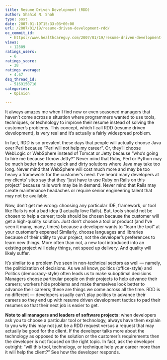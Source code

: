 ```yaml
---
title: Resume Driven Development (RDD)
author: Shahid N. Shah
type: post
date: 2007-01-19T15:33:03+00:00
url: /2007/01/19/resume-driven-development-rdd/
oc_commit_id:
  - https://www.healthcareguy.com/2007/01/19/resume-driven-development-rdd/1478769098
views:
  - 12809
ratings_users:
  - 6
ratings_score:
  - 28
ratings_average:
  - 4.67
dsq_thread_id:
  - 5169150710
categories:
  - Opinion

---
```

</p> 

It always amazes me when I find new or even seasoned managers that haven&#8217;t come across a situation where programmers wanted to use tools, techniques, or technology to improve their resume instead of solving the customer’s problems. This concept,&nbsp;which I call RDD (resume driven development), is very real and it’s actually a fairly widespread problem.

In fact, RDD is so prevalent these days that people will actually choose Java over Perl because “Perl will not help my career”. Or, they’ll choose WebLogic or WebSphere instead of Tomcat or Jetty because “who’s going to hire me because I know Jetty?” Never mind that Ruby, Perl or Python may be much better for some quick and dirty solutions where Java may take too long. Never mind that WebSphere will cost much more and may be too heavy a framework for the customer’s need. I’ve heard many developers at my clients’ sites say that they “just have to use Ruby on Rails on this project” because rails work may be in demand. Never mind that Rails may create maintenance headaches or require senior engineering talent that may not be available. 

Now, don’t get me wrong: choosing any particular IDE, framework, or tool like Rails is not a bad idea (I actually love Rails). But, tools should not be chosen to help a career; tools should be chosen because the customer will get a high-quality solution. Just don’t choose a tool or product (and I’ve seen it many, many, times) because a developer wants to “learn the tool” at your customer’s expense! Similarly, choose languages and libraries because of their utility to your project, not the developer’s preferences to learn new things. More often than not, a new tool introduced into an existing&nbsp;project will delay things, not speed up delivery. And quality will likely suffer. 

It’s similar to a problem I’ve seen in non-technical sectors as well — namely, the politicization of decisions. As we all know, politics (office-style) and Politics (democracy-style) often leads us to make suboptimal decisions. Managers choose particular people on their projects to help advance their careers; workers hide problems and make themselves look better to advance their careers; these are things we come across all the time. RDD is no different — developers usually can’t play politics to advance their careers so they end up with resume driven development tactics to pad their resumes so that their next job is easier to get. 

**Note to all managers and leaders of software projects**: when developers ask you to choose a particular tool or technology, always have them explain to you why this may not just be a RDD request versus a request that may actually be good for the client. If the developer talks more about the technology as opposed to the solution or the customer’s requirements then the developer is not focused on the right topic. In fact, ask the developer outright: “will this tool, technology, or technique help your career more than it will help the client?” See how the developer responds.